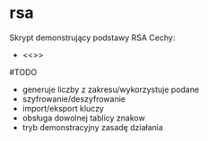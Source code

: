 # rsa
Skrypt demonstrujący podstawy RSA
Cechy:
  - <<<WORK IN PROGRESS>>>


  #TODO
  - generuje liczby z zakresu/wykorzystuje podane
  - szyfrowanie/deszyfrowanie
  - import/eksport kluczy
  - obsługa dowolnej tablicy znakow
  - tryb demonstracyjny zasadę działania
